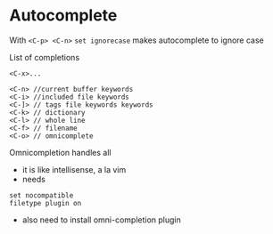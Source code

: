 # Autocomplete

With `<C-p> <C-n>`
`set ignorecase` makes autocomplete to ignore case

List of completions
```
<C-x>...

<C-n> //current buffer keywords
<C-i> //included file keywords 
<C-]> // tags file keywords keywords
<C-k> // dictionary
<C-l> // whole line
<C-f> // filename
<C-o> // omnicomplete
```
Omnicompletion handles all
- it is like intellisense, a la vim
- needs 
```
set nocompatible 
filetype plugin on
```
- also need to install omni-completion plugin
